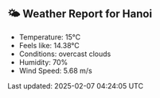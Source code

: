 <!-- WEATHER-START -->
## 🌤 Weather Report for Hanoi

- Temperature: 15°C
- Feels like: 14.38°C
- Conditions: overcast clouds
- Humidity: 70%
- Wind Speed: 5.68 m/s

Last updated: 2025-02-07 04:24:05 UTC
<!-- WEATHER-END -->
